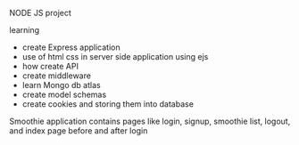 NODE JS project

learning

- create Express application
- use of html css in server side application using ejs
- how create API
- create middleware
- learn Mongo db atlas
- create model schemas
- create cookies and storing them into database

Smoothie application contains pages like login, signup, smoothie list, logout, and index page before and after login
